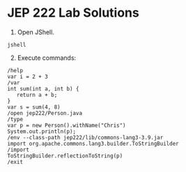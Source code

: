 # JEP 222 Lab Solutions


1. Open JShell. 
```
jshell
```

2. Execute commands:
```
/help
var i = 2 + 3
/var
int sum(int a, int b) {
   return a + b;
}
var s = sum(4, 8)
/open jep222/Person.java
/type
var p = new Person().withName("Chris")
System.out.println(p);
/env --class-path jep222/lib/commons-lang3-3.9.jar
import org.apache.commons.lang3.builder.ToStringBuilder
/import
ToStringBuilder.reflectionToString(p)
/exit 
``` 

